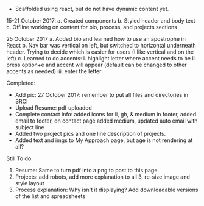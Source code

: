 - Scaffolded using react, but do not have dynamic content yet.

15-21 October 2017:
a. Created components
b. Styled header and body text
c. Offline working on content for bio, process, and projects sections

25 October 2017
a. Added bio and learned how to use an apostrophe in React
b. Nav bar was vertical on left, but switched to horizontal underneath header. Trying to decide which is easier for users (I like vertical and on the left)
c. Learned to do accents:
   i. highlight letter where accent needs to be
   ii. press option+e and accent will appear (default can be changed to other accents as needed)
   iii. enter the letter

Completed:
- Add pic: 27 October 2017: remember to put all files and directories in SRC!
- Upload Resume: pdf uploaded
- Complete contact info: added icons for li, gh, & medium in footer, added email to footer, on contact page added medium, updated auto email with subject line
- Added two project pics and one line description of projects.
- Added text and imgs to My Approach page, but age is not rendering at all?

Still To do:
1. Resume: Same to turn pdf into a png to post to this page. 
2. Projects: add robots, add more explanation to all 3, re-size image and style layout
3. Process explanation: Why isn't it displaying? Add downloadable versions of the list and spreadsheets
